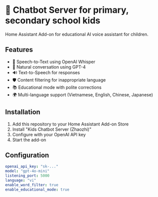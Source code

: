 # 🤖 Chatbot Server for primary, secondary school kids

Home Assistant Add-on for educational AI voice assistant for children.

## Features

- 🎤 Speech-to-Text using OpenAI Whisper
- 💬 Natural conversation using GPT-4
- 🔊 Text-to-Speech for responses
- 🛡️ Content filtering for inappropriate language
- 📚 Educational mode with polite corrections
- 🌍 Multi-language support (Vietnamese, English, Chinese, Japanese)

## Installation

1. Add this repository to your Home Assistant Add-on Store
2. Install "Kids Chatbot Server (Zhaozhi)"
3. Configure with your OpenAI API key
4. Start the add-on

## Configuration

```yaml
openai_api_key: "sk-..."
model: "gpt-4o-mini"
listening_port: 5000
language: "vi"
enable_word_filter: true
enable_educational_mode: true

